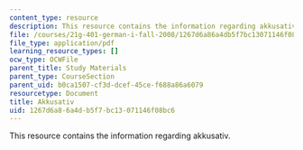 ```yaml
---
content_type: resource
description: This resource contains the information regarding akkusativ.
file: /courses/21g-401-german-i-fall-2008/1267d6a86a4db5f7bc13071146f08bc6_MIT21G_401F08_akkusativ.pdf
file_type: application/pdf
learning_resource_types: []
ocw_type: OCWFile
parent_title: Study Materials
parent_type: CourseSection
parent_uid: b0ca1507-cf3d-dcef-45ce-f688a86a6079
resourcetype: Document
title: Akkusativ
uid: 1267d6a8-6a4d-b5f7-bc13-071146f08bc6
---
```

This resource contains the information regarding akkusativ.

